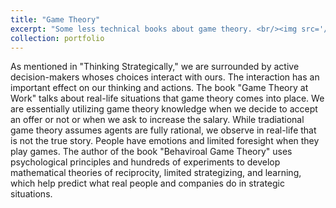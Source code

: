 ```yaml
---
title: "Game Theory"
excerpt: "Some less technical books about game theory. <br/><img src='/images/game_theory.PNG'>"
collection: portfolio
---
```


As mentioned in "Thinking Strategically," we are surrounded by active decision-makers whoses choices interact with ours. The interaction has an important effect on our thinking and actions. The book "Game Theory at Work" talks about real-life situations that game theory comes into place. We are essentially utilizing game theory knowledge when we decide to accept an offer or not or when we ask to increase the salary. While tradiational game theory assumes agents are fully rational, we observe in real-life that is not the true story. People have emotions and limited foresight when they play games. The author of the book "Behaviroal Game Theory" uses psychological principles and hundreds of experiments to develop mathematical theories of reciprocity, limited strategizing, and learning, which help predict what real people and companies do in strategic situations.
